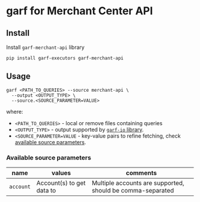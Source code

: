 # garf for Merchant Center API

## Install

Install `garf-merchant-api` library

```
pip install garf-executors garf-merchant-api
```

## Usage

```
garf <PATH_TO_QUERIES> --source merchant-api \
  --output <OUTPUT_TYPE> \
  --source.<SOURCE_PARAMETER=VALUE>
```

where:

* `<PATH_TO_QUERIES>` - local or remove files containing queries
* `<OUTPUT_TYPE>` - output supported by [`garf-io` library](https://github.com/google/garf/tree/main/libs/garf_io#readme).
* `<SOURCE_PARAMETER=VALUE` - key-value pairs to refine fetching, check [available source parameters](#available-source-parameters).

### Available source parameters

| name | values| comments |
|----- | ----- | -------- |
| `account`   | Account(s) to get data to | Multiple accounts are supported, should be comma-separated|

